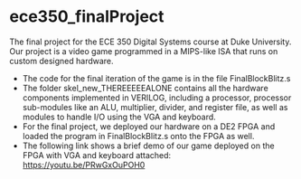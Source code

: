 # ece350_finalProject

The final project for the ECE 350 Digital Systems course at Duke University. Our project is a video game programmed in a MIPS-like ISA that runs on custom designed hardware. 

* The code for the final iteration of the game is in the file FinalBlockBlitz.s
* The folder skel_new_THEREEEEEALONE contains all the hardware components implemented in VERILOG, including a processor, processor sub-modules like an ALU, multiplier, divider, and register file, as well as modules to handle I/O using the VGA and keyboard. 
* For the final project, we deployed our hardware on a DE2 FPGA and loaded the program in FinalBlockBlitz.s onto the FPGA as well. 
* The following link shows a brief demo of our game deployed on the FPGA with VGA and keyboard attached: https://youtu.be/PRwGxOuPOH0

